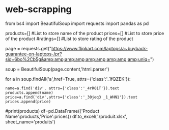 # web-scrapping

from bs4 import BeautifulSoup
import requests
import pandas as pd

products=[] #List to store name of the product
prices=[] #List to store price of the product
#ratings=[] #List to store rating of the product

page = requests.get("https://www.flipkart.com/laptops/a~buyback-guarantee-on-laptops-/pr?sid=6bo%2Cb5g&amp;amp;amp;amp;amp;amp;amp;amp;amp;uniq=")

soup = BeautifulSoup(page.content,'html.parser')

for a in soup.findAll('a',href=True, attrs={'class':'_1fQZEK'}):
   
    name=a.find('div', attrs={'class':'_4rR01T'}).text
    products.append(name)
    price=a.find('div',attrs={'class':'_30jeq3 _1_WHN1'}).text
    prices.append(price)

#print(products)
df=pd.DataFrame({'Product Name':products,'Price':prices})
df.to_excel('./produit.xlsx', sheet_name='produits')
